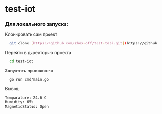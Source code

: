 # test-iot

### Для локального запуска:
 
Клонировать сам проект

```bash
  git clone [https://github.com/zhas-off/test-task.git](https://github.com/zhas-off/test-iot.git)
```

Перейти в директорию проекта

```bash
  cd test-iot
```

Запустить приложение

```bash
  go run cmd/main.go
```

Вывод: 
```bash
Temparature: 24.6 C
Humidity: 65%
MagneticStatus: Open
```
